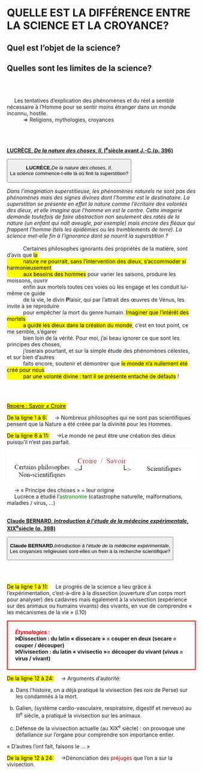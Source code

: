 <html>
 <head>
    <meta charset="utf-8"/>
    <link href="style.css" rel="stylesheet" type="text/css"/>
 </head>
 <body>
 <h1 id="para1">QUELLE EST LA DIFFÉRENCE ENTRE LA SCIENCE ET LA CROYANCE?</h1>
 <h2 id="para2">Quel est l’objet de la science?</h2>
 <h2 id="para2">Quelles sont les limites de la science?</h2>
 <br />
 <br />
 <p id="para3"> &nbsp;&nbsp; &nbsp;&nbsp;Les tentatives d’explication des phénomènes et du réel a semblé nécessaire à l’Homme pour se sentir moins étranger dans un monde inconnu, hostile.
 <br>&nbsp;&nbsp; &nbsp;&nbsp;&nbsp;&nbsp; &nbsp;&nbsp; => Religions, mythologies, croyances</p> 
 <br>
 <br>
 <p id="para9"><u><b>LUCRÈCE, <i>De la nature des choses, II</i>, I<sup>e</sup>siècle avant J.-C.(p. 396)</b></u></p>
     <button type="button" class="collapsible"><p id="para3"><b>LUCRÈCE</b>,<i>De la nature des choses, II</i>,<br />La science commence-t-elle là où finit la superstition?</p> </button>

 <div class="content">
   <p id="para3"><i>Dans l’imagination superstitieuse, les phénomènes naturels ne sont pas des phénomènes mais des signes divines dont l’homme est le destinataire. La superstition se présente en effet la nature comme l’écritoire des volontés des dieux, et elle imagine que l’homme en est le centre. Cette imagerie demande toutefois de faire abstraction non seulement des ratés de la nature (un enfant qui naît aveugle, par exemple) mais encore des fléaux qui frappent l’homme (tels les épidémies ou les tremblements de terre). La science met-elle fin à l’ignorance dont se nourrit la superstition ?</i>
 <br>
 <br>&nbsp;&nbsp; &nbsp;&nbsp;&nbsp;&nbsp; &nbsp;&nbsp; Certaines philosophes ignorants des propriétés de la matière, sont d’avis que <mark id="m1"> la
 <br> &nbsp;&nbsp; &nbsp;&nbsp;&nbsp;&nbsp; &nbsp;&nbsp; nature ne pourrait, sans l’intervention des dieux, s’accommoder si harmonieusement
 <br>&nbsp;&nbsp; &nbsp;&nbsp;&nbsp;&nbsp; &nbsp;&nbsp; aux besoins des hommes</mark> pour varier les saisons, produire les moissons, ouvrir
 <br>&nbsp;&nbsp; &nbsp;&nbsp;&nbsp;&nbsp; &nbsp;&nbsp; enfin aux mortels toutes ces voies où les engage et les conduit lui-même ce guide 
 <br>&nbsp;&nbsp; &nbsp;&nbsp;&nbsp;&nbsp; &nbsp;&nbsp; de la vie, le divin <b>P</b>laisir, qui par l’attrait des œuvres de Vénus, les invite à se reproduire
 <br>&nbsp;&nbsp; &nbsp;&nbsp;&nbsp;&nbsp; &nbsp;&nbsp;  pour empêcher la mort du genre humain. <mark id="m1"> Imaginer que l’intérêt des mortels 
 <br> &nbsp;&nbsp; &nbsp;&nbsp;&nbsp;&nbsp; &nbsp;&nbsp; a guidé les dieux dans la création du monde</mark>, c’est en tout point, ce me semble, s’égarer
 <br>&nbsp;&nbsp; &nbsp;&nbsp;&nbsp;&nbsp; &nbsp;&nbsp; bien loin de la vérité. Pour moi, j’ai beau ignorer ce que sont les principes des choses,
 <br>&nbsp;&nbsp; &nbsp;&nbsp;&nbsp;&nbsp; &nbsp;&nbsp; j’oserais pourtant, et sur la simple étude des phénomènes célestes, et sur bien d’autres
 <br>&nbsp;&nbsp; &nbsp;&nbsp;&nbsp;&nbsp; &nbsp;&nbsp; faits encore, soutenir et démontrer que <mark id="m1"> le monde n’a nullement été créé pour nous
 <br> &nbsp;&nbsp; &nbsp;&nbsp;&nbsp;&nbsp; &nbsp;&nbsp; par une volonté divine : tant il se présente entaché de défauts</mark> !</p>
 </div>
 <br><br>

  <p id="para10"><u><mark id="m5">Repère : Savoir ≠ Croire</mark></u></p>

 <p id="para3"><mark>De la ligne 1 à 6:</mark>&nbsp;&nbsp; &nbsp;&nbsp;→ Nombreux philosophes qui ne sont pas scientifiques pensent que la Nature a été créée par la divinité pour les Hommes.</p>
 <p id="para3"><mark>De la ligne 6 à 11:</mark>&nbsp;&nbsp; &nbsp;&nbsp;→Le monde ne peut être une création des dieux puisqu’il n’est pas parfait.</p>
 <center>  <img src="image/1.jpg" /></center>
 <p id="para3">&nbsp;&nbsp; &nbsp;&nbsp;→ « Principe des choses » = leur origine
 <br>&nbsp;&nbsp; &nbsp;&nbsp;Lucrèce a étudié l’<font style="color:green">astronomie</font> (catastrophe naturelle, malformations, maladies / virus, …)
 <br><br>
 <p id="para9"><u><b>Claude BERNARD, <i>Introduction à l’étude de la médecine expérimentale</i>, XIX<sup>e</sup>siècle (p. 398)</b></u></p>
     <button type="button" class="collapsible"><p id="para3"><b>Claude BERNARD</b>,<i>Introduction à l’étude de la médecine expérimentale</i>,<br />Les croyances religieuses sont-elles un frein à la recherche scientifique?</p> </button>
 <div class="content"><p id="para3"> 
 </p></div>
 <br><br>
 <p id="para3"><mark>De la ligne 1 à 11:</mark>&nbsp;&nbsp; &nbsp;&nbsp;Le progrès de la science a lieu grâce à l’expérimentation, c’est-à-dire à la dissection (ouverture d’un corps mort pour analyser) des cadavres mais également à la vivisection (expérience sur des animaux ou humains vivants) des vivants, en vue de comprendre « les mécanismes de la vie » (l.10)</p>
  <p id="para3" style="border: 2px solid red; padding: 20px;"><b><font style="color:red"><i>Étymologies :</i></font>
  <br>⨝Dissection : du latin « dissecare » = couper en deux (secare = couper / découper)
  <br>⨝Vivisection : du latin « vivisectio »= découper du vivant (vivus = virus / vivant)</b></p>
  <p id="para3"><mark>De la ligne 12 à 24:</mark>&nbsp;&nbsp; &nbsp;&nbsp;→ Arguments d’autorité:
  <ul style="list-style-type:lower-alpha">
     <li><p id="para3">Dans l’histoire, on a déjà pratiqué la vivisection (les rois de Perse) sur les condamnés à la mort.</p></li>
     <li><p id="para3">Galien, (système cardio-vasculaire, respiratoire, digestif et nerveux) au III<sup>e</sup> siècle, a pratiqué la vivisection sur les animaux.</p></li>
     <li><p id="para3">Défense de la vivisection actuelle (au XIX<sup>e</sup> siècle) : on provoque une défaillance sur l’organe pour comprendre son importance entier.</p></li>
 </ul>
 <h id="h1">« D’autres l’ont fait, faisons le ... »</h1>
 <br>
 <p id="para3"><mark>De la ligne 12 à 24:</mark>&nbsp;&nbsp; &nbsp;&nbsp;→Dénonciation des <font style="color:#AA0000"> préjugés</font> que l’on a sur la vivisection.
 <br><font style="color:#FF0000">












































<script>
 var coll = document.getElementsByClassName("collapsible");
 var i;

 for (i  = 0; i < coll.length; i++) {
     coll[i].addEventListener("click", function() {
         this.classList.toggle("active");
         var content = this.nextElementSibling;
         if (content.style.display === "block") {
             content.style.display = "none";
         } else {
             content.style.display = "block";
         }
     });
 }
 </script>


